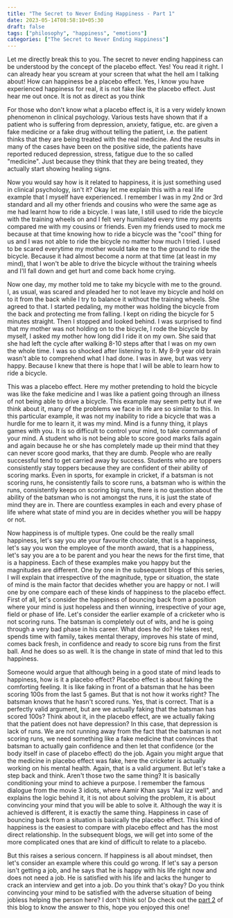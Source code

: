 ```yaml
---
title: "The Secret to Never Ending Happiness - Part 1"
date: 2023-05-14T08:58:10+05:30
draft: false
tags: ["philosophy", "happiness", "emotions"]
categories: ["The Secret to Never Ending Happiness"]
---
```


Let me directly break this to you. The secret to never ending happiness can be understood by the concept of the placebo effect. Yes! You read it right. I can already hear you scream at your screen that what the hell am I talking about! How can happiness be a placebo effect. Yes, I know you have experienced happiness for real, it is not fake like the placebo effect. Just hear me out once. It is not as direct as you think  
  
For those who don't know what a placebo effect is, it is a very widely known phenomenon in clinical psychology. Various tests have shown that if a patient who is suffering from depression, anxiety, fatigue, etc. are given a fake medicine or a fake drug without telling the patient, i.e. the patient thinks that they are being treated with the real medicine. And the results in many of the cases have been on the positive side, the patients have reported reduced depression, stress, fatigue due to the so called "medicine". Just because they think that they are being treated, they actually start showing healing signs.  
  
Now you would say how is it related to happiness, it is just something used in clinical psychology, isn't it? Okay let me explain this with a real life example that I myself have experienced. I remember I was in my 2nd or 3rd standard and all my other friends and cousins who were the same age as me had learnt how to ride a bicycle. I was late, I still used to ride the bicycle with the training wheels on and I felt very humiliated every time my parents compared me with my cousins or friends. Even my friends used to mock me because at that time knowing how to ride a bicycle was the "cool" thing for us and I was not able to ride the bicycle no matter how much I tried. I used to be scared everytime my mother would take me to the ground to ride the bicycle. Because it had almost become a norm at that time (at least in my mind), that I won't be able to drive the bicycle without the training wheels and I'll fall down and get hurt and come back home crying.  

Now one day, my mother told me to take my bicycle with me to the ground. I, as usual, was scared and pleaded her to not leave my bicycle and hold on to it from the back while I try to balance it without the training wheels. She agreed to that. I started pedaling, my mother was holding the bicycle from the back and protecting me from falling. I kept on riding the bicycle for 5 minutes straight. Then I stopped and looked behind. I was surprised to find that my mother was not holding on to the bicycle, I rode the bicycle by myself, I asked my mother how long did I ride it on my own. She said that she had left the cycle after walking 8-10 steps after that I was on my own the whole time. I was so shocked after listening to it. My 8-9 year old brain wasn't able to comprehend what I had done. I was in awe, but was very happy. Because I knew that there is hope that I will be able to learn how to ride a bicycle.  
  
This was a placebo effect. Here my mother pretending to hold the bicycle was like the fake medicine and I was like a patient going through an illness of not being able to drive a bicycle. This example may seem petty but if we think about it, many of the problems we face in life are so similar to this. In this particular example, it was not my inability to ride a bicycle that was a hurdle for me to learn it, it was my mind. Mind is a funny thing, it plays games with you. It is so difficult to control your mind, to take command of your mind. A student who is not being able to score good marks fails again and again because he or she has completely made up their mind that they can never score good marks, that they are dumb. People who are really successful tend to get carried away by success. Students who are toppers consistently stay toppers because they are confident of their ability of scoring marks. Even in sports, for example in cricket, if a batsman is not scoring runs, he consistently fails to score runs, a batsman who is within the runs, consistently keeps on scoring big runs, there is no question about the ability of the batsman who is not amongst the runs, it is just the state of mind they are in. There are countless examples in each and every phase of life where what state of mind you are in decides whether you will be happy or not.  
  
Now happiness is of multiple types. One could be the really small happiness, let's say you ate your favourite chocolate, that is a happiness, let's say you won the employee of the month award, that is a happiness, let's say you are a to be parent and you hear the news for the first time, that is a happiness. Each of these examples make you happy but the magnitudes are different. One by one in the subsequent blogs of this series, I will explain that irrespective of the magnitude, type or situation, the state of mind is the main factor that decides whether you are happy or not. I will one by one compare each of these kinds of happiness to the placebo effect. First of all, let's consider the happiness of bouncing back from a position where your mind is just hopeless and then winning, irrespective of your age, field or phase of life. Let's consider the earlier example of a cricketer who is not scoring runs. The batsman is completely out of wits, and he is going through a very bad phase in his career. What does he do? He takes rest, spends time with family, takes mental therapy, improves his state of mind, comes back fresh, in confidence and ready to score big runs from the first ball. And he does so as well. It is the change in state of mind that led to this happiness.  
  
Someone would argue that although being in a good state of mind leads to happiness, how is it a placebo effect? Placebo effect is about faking the comforting feeling. It is like faking in front of a batsman that he has been scoring 100s from the last 5 games. But that is not how it works right? The batsman knows that he hasn't scored runs. Yes, that is correct. That is a perfectly valid argument, but are we actually faking that the batsman has scored 100s? Think about it, in the placebo effect, are we actually faking that the patient does not have depression? In this case, that depression is lack of runs. We are not running away from the fact that the batsman is not scoring runs, we need something like a fake medicine that convinces that batsman to actually gain confidence and then let that confidence (or the body itself in case of placebo effect) do the job. Again you might argue that the medicine in placebo effect was fake, here the cricketer is actually working on his mental health. Again, that is a valid argument. But let's take a step back and think. Aren't those two the same thing? It is basically conditioning your mind to achieve a purpose. I remember the famous dialogue from the movie 3 idiots, where Aamir Khan says "Aal izz well", and explains the logic behind it, it is not about solving the problem, it is about convincing your mind that you will be able to solve it. Although the way it is achieved is different, it is exactly the same thing. Happiness in case of bouncing back from a situation is basically the placebo effect. This kind of happiness is the easiest to compare with placebo effect and has the most direct relationship. In the subsequent blogs, we will get into some of the more complicated ones that are kind of difficult to relate to a placebo.  
  
But this raises a serious concern. If happiness is all about mindset, then let's consider an example where this could go wrong. If let's say a person isn't getting a job, and he says that he is happy with his life right now and does not need a job. He is satisfied with his life and lacks the hunger to crack an interview and get into a job. Do you think that's okay? Do you think convincing your mind to be satisfied with the adverse situation of being jobless helping the person here? I don't think so! Do check out the [part 2](/posts/the-secret-to-never-ending-happiness-2) of this blog to know the answer to this, hope you enjoyed this one!  